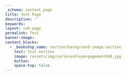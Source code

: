 ```yaml
---
_schema: content_page
title: Test Page
description: ''
keywords:
layout: sub-page
permalink: Test
banner-image:
content_blocks:
  - _bookshop_name: section/background-image-section
    text: Test section
    image: /assets/img/carlosashleyengagement048.jpg
    button:
    space-top: false
---
```

